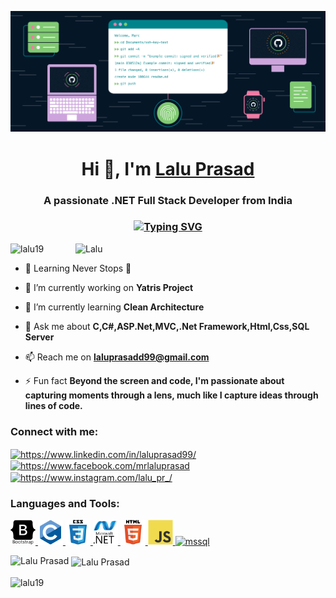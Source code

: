 ![logo](https://github.com/Lalu19/Lalu19/blob/main/MyGittBanner.png)

<h1 align="center">Hi 👋, I'm <a href="https://www.linkedin.com/in/lalu19/" rel="nofollow"> Lalu Prasad</a></h1>
<h3 align="center">A passionate .NET Full Stack Developer from India</h3>
<h3 align="center">
  <a href="https://git.io/typing-svg"><img src="https://readme-typing-svg.herokuapp.com?color=40c211&font=Fira+Code&duration=4000&pause=0&center=true&vCenter=true&width=435&lines=.NET+Full+Stack+Developer;Front-End+Developer;Back-End+Developer" alt="Typing SVG" /></a>
</h3>
<img align="right" alt="Lalu" width="400" src="https://camo.githubusercontent.com/cae12fddd9d6982901d82580bdf321d81fb299141098ca1c2d4891870827bf17/68747470733a2f2f6d69726f2e6d656469756d2e636f6d2f6d61782f313336302f302a37513379765349765f7430696f4a2d5a2e676966">

<p align="left"> <img src="https://komarev.com/ghpvc/?username=lalu19&label=Profile%20views&color=40c211&style=flat" alt="lalu19" /> </p>



- 🌱 Learning Never Stops 🚀 

- 🔭 I’m currently working on **Yatris Project**

- 🌱 I’m currently learning **Clean Architecture**

- 💬 Ask me about **C,C#,ASP.Net,MVC,.Net Framework,Html,Css,SQL Server**

- 📫 Reach me on **laluprasadd99@gmail.com**

- ⚡ Fun fact **Beyond the screen and code, I'm passionate about capturing moments through a lens, much like I capture ideas through lines of code.**

<h3 align="left">Connect with me:</h3>
<p align="left">
<a href="https://linkedin.com/in/https://www.linkedin.com/in/laluprasad99/" target="blank"><img align="center" src="https://raw.githubusercontent.com/rahuldkjain/github-profile-readme-generator/master/src/images/icons/Social/linked-in-alt.svg" alt="https://www.linkedin.com/in/laluprasad99/" height="30" width="40" /></a>
<a href="https://fb.com/https://www.facebook.com/mrlaluprasad" target="blank"><img align="center" src="https://raw.githubusercontent.com/rahuldkjain/github-profile-readme-generator/master/src/images/icons/Social/facebook.svg" alt="https://www.facebook.com/mrlaluprasad" height="30" width="40" /></a>
<a href="https://instagram.com/https://www.instagram.com/lalu_pr_/" target="blank"><img align="center" src="https://raw.githubusercontent.com/rahuldkjain/github-profile-readme-generator/master/src/images/icons/Social/instagram.svg" alt="https://www.instagram.com/lalu_pr_/" height="30" width="40" /></a>
</p>

<h3 align="left">Languages and Tools:</h3>
<p align="left"> <a href="https://getbootstrap.com" target="_blank" rel="noreferrer"> <img src="https://raw.githubusercontent.com/devicons/devicon/master/icons/bootstrap/bootstrap-plain-wordmark.svg" alt="bootstrap" width="40" height="40"/> </a> <a href="https://www.cprogramming.com/" target="_blank" rel="noreferrer"> <img src="https://raw.githubusercontent.com/devicons/devicon/master/icons/c/c-original.svg" alt="c" width="40" height="40"/> </a> <a href="https://www.w3schools.com/css/" target="_blank" rel="noreferrer"> <img src="https://raw.githubusercontent.com/devicons/devicon/master/icons/css3/css3-original-wordmark.svg" alt="css3" width="40" height="40"/> </a> <a href="https://dotnet.microsoft.com/" target="_blank" rel="noreferrer"> <img src="https://raw.githubusercontent.com/devicons/devicon/master/icons/dot-net/dot-net-original-wordmark.svg" alt="dotnet" width="40" height="40"/> </a> <a href="https://www.w3.org/html/" target="_blank" rel="noreferrer"> <img src="https://raw.githubusercontent.com/devicons/devicon/master/icons/html5/html5-original-wordmark.svg" alt="html5" width="40" height="40"/> </a> <a href="https://developer.mozilla.org/en-US/docs/Web/JavaScript" target="_blank" rel="noreferrer"> <img src="https://raw.githubusercontent.com/devicons/devicon/master/icons/javascript/javascript-original.svg" alt="javascript" width="40" height="40"/> </a> <a href="https://www.microsoft.com/en-us/sql-server" target="_blank" rel="noreferrer"> <img src="https://www.svgrepo.com/show/303229/microsoft-sql-server-logo.svg" alt="mssql" width="40" height="40"/> </a> </p>

 <p><img align="left" src="https://github-readme-stats.vercel.app/api/top-langs?username=lalu19&show_icons=true&locale=en&theme=dark&locale=en&layout=compact" alt="Lalu Prasad" /></p> 



<p>&nbsp;<img align="center" src="https://github-readme-stats.vercel.app/api?username=lalu19&show_icons=true&theme=dark&locale=en" alt="Lalu Prasad" /></p>

<p><img align="center" src="https://github-readme-streak-stats.herokuapp.com/?user=lalu19&theme=dark" alt="lalu19" /></p>
